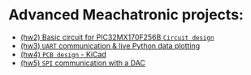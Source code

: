 # Advanced Meachatronic projects:

- [(hw2) Basic circuit for PIC32MX170F256B `Circuit design`](https://github.com/Marnonel6/advanced_mechatronics/tree/main/hw2)
- [(hw3) `UART` communication & live Python data plotting](https://github.com/Marnonel6/advanced_mechatronics/tree/main/hw3)
- [(hw4) `PCB design` - KiCad](https://github.com/Marnonel6/advanced_mechatronics/tree/main/hw4)
- [(hw5) `SPI` communication with a DAC](https://github.com/Marnonel6/advanced_mechatronics/tree/main/hw5)
